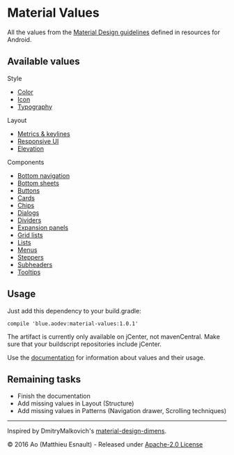 Material Values
===============

All the values from the [Material Design guidelines](https://material.google.com) defined in resources for Android.


Available values
----------------

Style
- [Color](https://aodevblue.github.io/MaterialValues/style/colors/) 
- [Icon](https://aodevblue.github.io/MaterialValues/style/icons/)
- [Typography](https://aodevblue.github.io/MaterialValues/style/typography/)

Layout
- [Metrics & keylines](https://aodevblue.github.io/MaterialValues/layout/keylines/)
- [Responsive UI](https://aodevblue.github.io/MaterialValues/layout/responsive_ui/)
- [Elevation](https://aodevblue.github.io/MaterialValues/layout/elevation/)

Components
- [Bottom navigation](https://aodevblue.github.io/MaterialValues/component/bottom_navigation/)
- [Bottom sheets](https://aodevblue.github.io/MaterialValues/component/bottom_sheet/)
- [Buttons](https://github.com/AoDevBlue/MaterialValues/blob/master/material-values/src/main/res-component/values/button.xml)
- [Cards](https://aodevblue.github.io/MaterialValues/component/card/)
- [Chips](https://github.com/AoDevBlue/MaterialValues/blob/master/material-values/src/main/res-component/values/dialog.xml)
- [Dialogs](https://github.com/AoDevBlue/MaterialValues/blob/master/material-values/src/main/res-component/values/dialog.xml)
- [Dividers](https://github.com/AoDevBlue/MaterialValues/blob/master/material-values/src/main/res-component/values/divider.xml)
- [Expansion panels](https://github.com/AoDevBlue/MaterialValues/blob/master/material-values/src/main/res-component/values/expansion_panel.xml)
- [Grid lists](https://github.com/AoDevBlue/MaterialValues/blob/master/material-values/src/main/res-component/values/grid_list.xml)
- [Lists](https://github.com/AoDevBlue/MaterialValues/blob/master/material-values/src/main/res-component/values/list.xml)
- [Menus](https://github.com/AoDevBlue/MaterialValues/blob/master/material-values/src/main/res-component/values/menu.xml)
- [Steppers](https://github.com/AoDevBlue/MaterialValues/blob/master/material-values/src/main/res-component/values/stepper.xml)
- [Subheaders](https://github.com/AoDevBlue/MaterialValues/blob/master/material-values/src/main/res-component/values/subheader.xml)
- [Tooltips](https://github.com/AoDevBlue/MaterialValues/blob/master/material-values/src/main/res-component/values/tooltip.xml)


Usage
-----

Just add this dependency to your build.gradle:
```
compile 'blue.aodev:material-values:1.0.1'
```

The artifact is currently only available on jCenter, not mavenCentral.
Make sure that your buildscript repositories include jCenter.

Use the [documentation](https://aodevblue.github.io/MaterialValues/) for information about values and their usage.


Remaining tasks
---------------

- Finish the documentation
- Add missing values in Layout (Structure)
- Add missing values in Patterns (Navigation drawer, Scrolling techniques)


-----

Inspired by DmitryMalkovich's [material-design-dimens](https://github.com/DmitryMalkovich/material-design-dimens).

© 2016 Ao (Matthieu Esnault) - Released under [Apache-2.0 License](https://raw.githubusercontent.com/AoDevBlue/MaterialValues/master/LICENSE)


